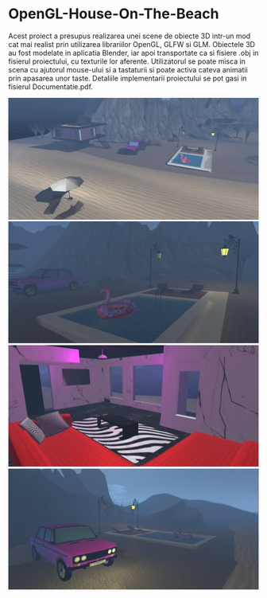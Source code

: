 # OpenGL-House-On-The-Beach
  Acest proiect a presupus realizarea unei scene de obiecte 3D intr-un mod cat mai realist prin utilizarea librariilor OpenGL, GLFW si GLM. Obiectele 3D au fost modelate in aplicatia Blender, iar apoi transportate ca si fisiere .obj in fisierul proiectului, cu texturile lor aferente. Utilizatorul se poate misca in scena cu ajutorul mouse-ului si a tastaturii si poate activa cateva animatii prin apasarea unor taste. Detaliile implementarii proiectului se pot gasi in fisierul Documentatie.pdf. 

![alt text](https://github.com/emmaev9/OpenGL-House-On-The-Beach/blob/master/Screenshots/screenshot1.png)
![alt text](https://github.com/emmaev9/OpenGL-House-On-The-Beach/blob/master/Screenshots/screenshot2.png)
![alt text](https://github.com/emmaev9/OpenGL-House-On-The-Beach/blob/master/Screenshots/screenshot3.png)
![alt text](https://github.com/emmaev9/OpenGL-House-On-The-Beach/blob/master/Screenshots/screenshot4.png)
